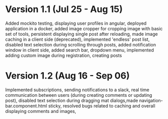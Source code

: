 # Version 1.1 (Jul 25 - Aug 15)

Added mockito testing, displaying user profiles in angular, deployed application in a docker, added image cropper for
cropping image with basic set of tools, persistent displaying single post after reloading, made image caching in a
client side (deprecated), implemented 'endless' post list, disabled text selection during scrolling through posts,
added notification window in client side, added search bar, dropdown menu, implemented adding custom image during registration,
creating posts

# Version 1.2 (Aug 16 - Sep 06)

Implemented subscriptions, sending notifications to a slack, real time communication between users (during creating
comments or updating post), disabled text selection during dragging mat dialogs,made navigation-bar.component.html
sticky, resolved bugs related to caching and overall displaying comments and images,
